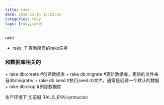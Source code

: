 ```yaml
---
title: rake
date: 2016-11-14 15:23:56
categories: ruby
tags: [ruby,rake]
---
```

rake
<!-- more -->

+ rake -T 查看所有的rake任务

<h3>和数据库相关的</h3>
+ rake db:create  #创建数据库
+ rake db:migrate #更新数据库，更新的文件来自db/migrate/
+ rake db:seed    #执行seed.rb文件，通常是创建一个默认的数据
+ rake db:drop    #删除数据库

生产环境下 加前缀 RAILS_ENV=protucion 

